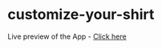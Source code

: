 # customize-your-shirt

Live preview of the App - [Click here](https://leanseverino1022.github.io/customize-your-shirt/) 
